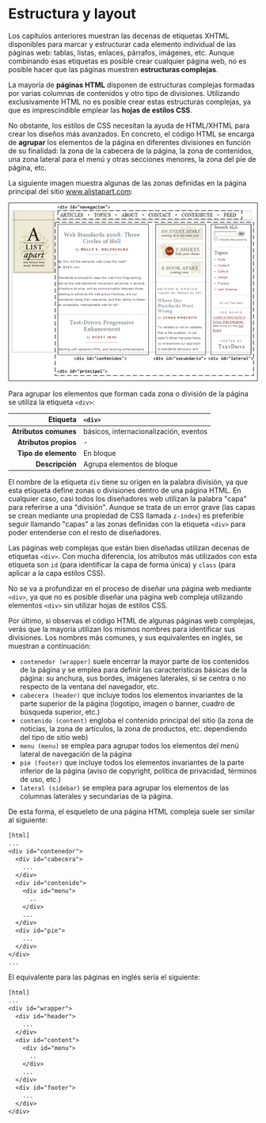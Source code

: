 # Estructura y layout

Los capítulos anteriores muestran las decenas de etiquetas XHTML disponibles para marcar y estructurar cada elemento individual de las páginas web: tablas, listas, enlaces, párrafos, imágenes, etc. Aunque combinando esas etiquetas es posible crear cualquier página web, no es posible hacer que las páginas muestren **estructuras complejas**.

La mayoría de **páginas HTML** disponen de estructuras complejas formadas por varias columnas de contenidos y otro tipo de divisiones. Utilizando exclusivamente HTML no es posible crear estas estructuras complejas, ya que es imprescindible emplear las **hojas de estilos CSS**.

No obstante, los estilos de CSS necesitan la ayuda de HTML/XHTML para crear los diseños más avanzados. En concreto, el código HTML se encarga de **agrupar** los elementos de la página en diferentes divisiones en función de su finalidad: la zona de la cabecera de la página, la zona de contenidos, una zona lateral para el menú y otras secciones menores, la zona del pie de página, etc.

La siguiente imagen muestra algunas de las zonas definidas en la página principal del sitio www.alistapart.com:

![Ejemplo de página compleja estructurada con etiquetas div](imagenes/cap10/estructura.png)

Para agrupar los elementos que forman cada zona o división de la página se utiliza la etiqueta `<div>`:

| Etiqueta              | `<div>`    |
| --------------------: | :------------- |
| **Atributos comunes** | básicos, internacionalización, eventos |
| **Atributos propios** | - |
| **Tipo de elemento**  | En bloque |
| **Descripción**       | Agrupa elementos de bloque |

El nombre de la etiqueta `div` tiene su origen en la palabra división, ya que esta etiqueta define zonas o divisiones dentro de una página HTML. En cualquier caso, casi todos los diseñadores web utilizan la palabra "capa" para referirse a una "división". Aunque se trata de un error grave (las capas se crean mediante una propiedad de CSS llamada `z-index`) es preferible seguir llamando "capas" a las zonas definidas con la etiqueta `<div>` para poder entenderse con el resto de diseñadores.

Las páginas web complejas que están bien diseñadas utilizan decenas de etiquetas `<div>`. Con mucha diferencia, los atributos más utilizados con esta etiqueta son `id` (para identificar la capa de forma única) y `class` (para aplicar a la capa estilos CSS).

No se va a profundizar en el proceso de diseñar una página web mediante `<div>`, ya que no es posible diseñar una página web compleja utilizando elementos `<div>` sin utilizar hojas de estilos CSS.

Por último, si observas el código HTML de algunas páginas web complejas, verás que la mayoría utilizan los mismos nombres para identificar sus divisiones. Los nombres más comunes, y sus equivalentes en inglés, se muestran a continuación:

* `contenedor (wrapper)` suele encerrar la mayor parte de los contenidos de la página y se emplea para definir las características básicas de la página: su anchura, sus bordes, imágenes laterales, si se centra o no respecto de la ventana del navegador, etc.
* `cabecera (header)` que incluye todos los elementos invariantes de la parte superior de la página (logotipo, imagen o banner, cuadro de búsqueda superior, etc.)
* `contenido (content)` engloba el contenido principal del sitio (la zona de noticias, la zona de artículos, la zona de productos, etc. dependiendo del tipo de sitio web)
* `menu (menu)` se emplea para agrupar todos los elementos del menú lateral de navegación de la página
* `pie (footer)` que incluye todos los elementos invariantes de la parte inferior de la página (aviso de copyright, política de privacidad, términos de uso, etc.)
* `lateral (sidebar)` se emplea para agrupar los elementos de las columnas laterales y secundarias de la página.

De esta forma, el esqueleto de una página HTML compleja suele ser similar al siguiente:

    [html]
    ...
    <div id="contenedor">
      <div id="cabecera">
        ...
      </div>
      <div id="contenido">
        <div id="menu">
          ..
        </div>
        ...
      </div>
      <div id="pie">
        ...
      </div>
    </div>
    ...

El equivalente para las páginas en inglés sería el siguiente:

    [html]
    ...
    <div id="wrapper">
      <div id="header">
        ...
      </div>
      <div id="content">
        <div id="menu">
          ..
        </div>
        ...
      </div>
      <div id="footer">
        ...
      </div>
    </div>